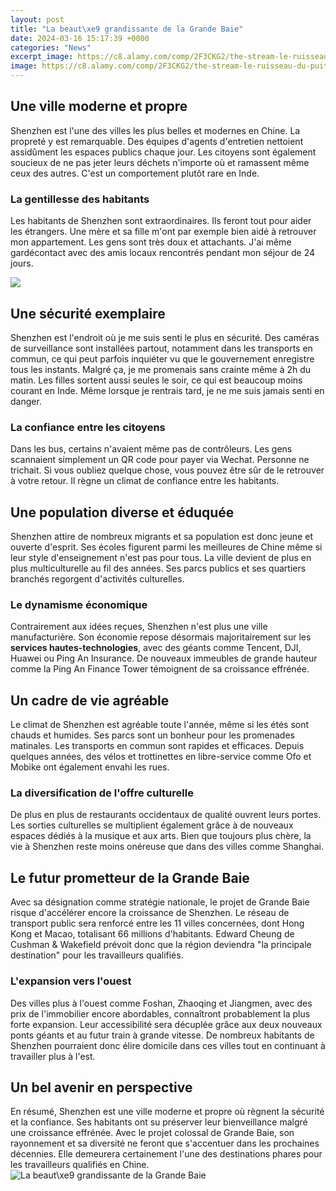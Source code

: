 ```yaml
---
layout: post
title: "La beaut\xe9 grandissante de la Grande Baie"
date: 2024-03-16 15:17:39 +0000
categories: "News"
excerpt_image: https://c8.alamy.com/comp/2F3CKG2/the-stream-le-ruisseau-du-puits-noir-vallxe9e-de-la-loue-1855-2F3CKG2.jpg
image: https://c8.alamy.com/comp/2F3CKG2/the-stream-le-ruisseau-du-puits-noir-vallxe9e-de-la-loue-1855-2F3CKG2.jpg
---
```


## Une ville moderne et propre
Shenzhen est l'une des villes les plus belles et modernes en Chine. La propreté y est remarquable. Des équipes d'agents d'entretien nettoient assidûment les espaces publics chaque jour. Les citoyens sont également soucieux de ne pas jeter leurs déchets n'importe où et ramassent même ceux des autres. C'est un comportement plutôt rare en Inde.
### La gentillesse des habitants 
Les habitants de Shenzhen sont extraordinaires. Ils feront tout pour aider les étrangers. Une mère et sa fille m'ont par exemple bien aidé à retrouver mon appartement. Les gens sont très doux et attachants. J'ai même gardécontact avec des amis locaux rencontrés pendant mon séjour de 24 jours. 

![](http://www.orangesmile.com/common/img_city_maps/grande-baie-map-0.jpg)
## Une sécurité exemplaire
Shenzhen est l'endroit où je me suis senti le plus en sécurité. Des caméras de surveillance sont installées partout, notamment dans les transports en commun, ce qui peut parfois inquiéter vu que le gouvernement enregistre tous les instants. Malgré ça, je me promenais sans crainte même à 2h du matin. Les filles sortent aussi seules le soir, ce qui est beaucoup moins courant en Inde. Même lorsque je rentrais tard, je ne me suis jamais senti en danger. 
### La confiance entre les citoyens
Dans les bus, certains n'avaient même pas de contrôleurs. Les gens scannaient simplement un QR code pour payer via Wechat. Personne ne trichait. Si vous oubliez quelque chose, vous pouvez être sûr de le retrouver à votre retour. Il règne un climat de confiance entre les habitants.
## Une population diverse et éduquée  
Shenzhen attire de nombreux migrants et sa population est donc jeune et ouverte d'esprit. Ses écoles figurent parmi les meilleures de Chine même si leur style d'enseignement n'est pas pour tous. La ville devient de plus en plus multiculturelle au fil des années. Ses parcs publics et ses quartiers branchés regorgent d'activités culturelles.
### Le dynamisme économique
Contrairement aux idées reçues, Shenzhen n'est plus une ville manufacturière. Son économie repose désormais majoritairement sur les **services hautes-technologies**, avec des géants comme Tencent, DJI, Huawei ou Ping An Insurance. De nouveaux immeubles de grande hauteur comme la Ping An Finance Tower témoignent de sa croissance effrénée. 
## Un cadre de vie agréable
Le climat de Shenzhen est agréable toute l'année, même si les étés sont chauds et humides. Ses parcs sont un bonheur pour les promenades matinales. Les transports en commun sont rapides et efficaces. Depuis quelques années, des vélos et trottinettes en libre-service comme Ofo et Mobike ont également envahi les rues.
### La diversification de l'offre culturelle
De plus en plus de restaurants occidentaux de qualité ouvrent leurs portes. Les sorties culturelles se multiplient également grâce à de nouveaux espaces dédiés à la musique et aux arts. Bien que toujours plus chère, la vie à Shenzhen reste moins onéreuse que dans des villes comme Shanghai. 
## Le futur prometteur de la Grande Baie
Avec sa désignation comme stratégie nationale, le projet de Grande Baie risque d'accélérer encore la croissance de Shenzhen. Le réseau de transport public sera renforcé entre les 11 villes concernées, dont Hong Kong et Macao, totalisant 66 millions d'habitants. Edward Cheung de Cushman & Wakefield prévoit donc que la région deviendra "la principale destination" pour les travailleurs qualifiés.
### L'expansion vers l'ouest 
Des villes plus à l'ouest comme Foshan, Zhaoqing et Jiangmen, avec des prix de l'immobilier encore abordables, connaîtront probablement la plus forte expansion. Leur accessibilité sera décuplée grâce aux deux nouveaux ponts géants et au futur train à grande vitesse. De nombreux habitants de Shenzhen pourraient donc élire domicile dans ces villes tout en continuant à travailler plus à l'est.
## Un bel avenir en perspective
En résumé, Shenzhen est une ville moderne et propre où règnent la sécurité et la confiance. Ses habitants ont su préserver leur bienveillance malgré une croissance effrénée. Avec le projet colossal de Grande Baie, son rayonnement et sa diversité ne feront que s'accentuer dans les prochaines décennies. Elle demeurera certainement l'une des destinations phares pour les travailleurs qualifiés en Chine.
![La beaut\xe9 grandissante de la Grande Baie](https://c8.alamy.com/comp/2F3CKG2/the-stream-le-ruisseau-du-puits-noir-vallxe9e-de-la-loue-1855-2F3CKG2.jpg)